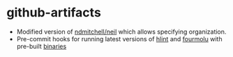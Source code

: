 # github-artifacts

- Modified version of [ndmitchell/neil](https://github.com/ndmitchell/neil/blob/master/misc/run.sh) which allows specifying organization.
- Pre-commit hooks for running latest versions of [hlint](https://github.com/ndmitchell/hlint) and [fourmolu](https://github.com/ndmitchell/hlint) with pre-built [binaries](https://github.com/MELD-labs/fourmolu-binaries)

